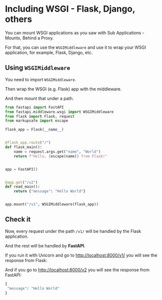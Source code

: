 
# Including WSGI - Flask, Django, others


You can mount WSGI applications as you saw with Sub Applications - Mounts, Behind a Proxy.


For that, you can use the `WSGIMiddleware` and use it to wrap your WSGI application, for example, Flask, Django, etc.


## Using `WSGIMiddleware`


You need to import `WSGIMiddleware`.


Then wrap the WSGI (e.g. Flask) app with the middleware.


And then mount that under a path.



```python
from fastapi import FastAPI
from fastapi.middleware.wsgi import WSGIMiddleware
from flask import Flask, request
from markupsafe import escape

flask_app = Flask(__name__)


@flask_app.route("/")
def flask_main():
    name = request.args.get("name", "World")
    return f"Hello, {escape(name)} from Flask!"


app = FastAPI()


@app.get("/v2")
def read_main():
    return {"message": "Hello World"}


app.mount("/v1", WSGIMiddleware(flask_app))

```

## Check it


Now, every request under the path `/v1/` will be handled by the Flask application.


And the rest will be handled by **FastAPI**.


If you run it with Uvicorn and go to <http://localhost:8000/v1/> you will see the response from Flask:


And if you go to <http://localhost:8000/v2> you will see the response from FastAPI:



```python
{
 "message": "Hello World"
}

```



